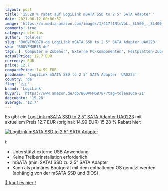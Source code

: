 ```yaml
---
layout: post
title: '15.28 % rabat auf LogiLink mSATA SSD to 2 5" SATA Adapter '
date: 2021-06-12 00:06:37
image: 'https://m.media-amazon.com/images/I/417f1NtuVbL._SL500_._SL400_.jpg'
comments: true
category: ofertas
author: 'tole.es'
slug: 'B00VFMGB78-de LogiLink mSATA SSD to 2 5" SATA Adapter UA0223'
sku: 'B00VFMGB78-de'
tags: [ 'Computer & Zubehör','Externe PC-Komponenten','Festplatten-Zubehör','Festplattenrahmen & -gehäuse','Komponenten & Ersatzteile','PC-Gehäuse','Zubehör','logilink', ]
actualPrice: 12.7 EUR
currency: EUR
price: 12.7
comparePrice: 14.99 EUR
prodname: 'LogiLink mSATA SSD to 2 5" SATA Adapter  UA0223'
country: 'de'
flag: '🇩🇪'
brand: 'LogiLink'
buyurl: 'https://www.amazon.de/dp/B00VFMGB78/?tag=tolees0ca-21'
descuento: '15.28'
average: '12.7'
---
```


Es gibt ein [LogiLink mSATA SSD to 2 5" SATA Adapter  UA0223](https://www.amazon.de/dp/B00VFMGB78/?tag=tolees0ca-21) mit aktuellem Preis 12.7 EUR (original: 14.99 EUR) 15.28 % Rabatt hier:

[![LogiLink mSATA SSD to 2 5" SATA Adapter ](https://m.media-amazon.com/images/I/417f1NtuVbL._SL500_._SL400_.jpg)](https://www.amazon.de/dp/B00VFMGB78/?tag=tolees0ca-21)

ℹ️:

- Unterstützt externe USB Anwendung
- Keine Treiberinstallation erforderlich
- mSATA (mini SATA) SSD zu 2,5" SATA Adapter
- Kann als primäres Bootgerät mit dem enthaltenen OS genutzt werden (abhängig von der mSATA SSD und BIOS)

[🛒 kauf es hier!!](https://www.amazon.de/dp/B00VFMGB78/?tag=tolees0ca-21)
